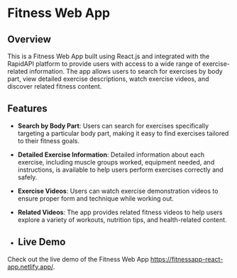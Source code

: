 # Fitness Web App

## Overview

This is a Fitness Web App built using React.js and integrated with the RapidAPI platform to provide users with access to a wide range of exercise-related information. The app allows users to search for exercises by body part, view detailed exercise descriptions, watch exercise videos, and discover related fitness content.

## Features

- **Search by Body Part**: Users can search for exercises specifically targeting a particular body part, making it easy to find exercises tailored to their fitness goals.

- **Detailed Exercise Information**: Detailed information about each exercise, including muscle groups worked, equipment needed, and instructions, is available to help users perform exercises correctly and safely.

- **Exercise Videos**: Users can watch exercise demonstration videos to ensure proper form and technique while working out.

- **Related Videos**: The app provides related fitness videos to help users explore a variety of workouts, nutrition tips, and health-related content.

- ## Live Demo

Check out the live demo of the Fitness Web App https://fitnessapp-react-app.netlify.app/.
